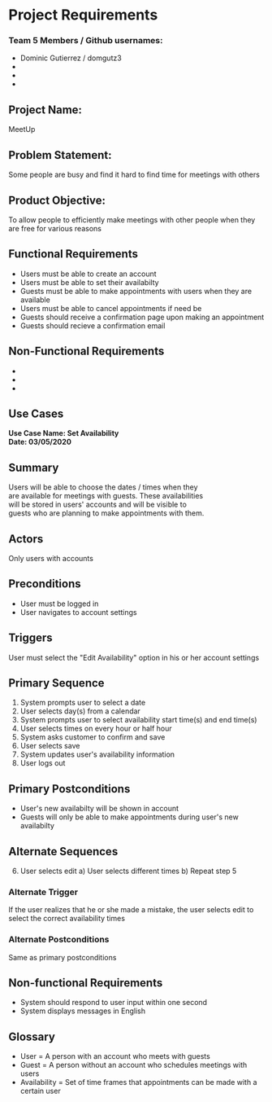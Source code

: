 # Project Requirements
### Team 5 Members / Github usernames:
* Dominic Gutierrez / domgutz3
*
*
*

## Project Name: 
MeetUp

## Problem Statement:
Some people are busy and find it hard to find time for meetings with others

## Product Objective:
To allow people to efficiently make meetings with other people when they are free for various reasons

## Functional Requirements

* Users must be able to create an account 
* Users must be able to set their availabilty
* Guests must be able to make appointments with users when they are available
* Users must be able to cancel appointments if need be
* Guests should receive a confirmation page upon making an appointment
* Guests should recieve a confirmation email 

## Non-Functional Requirements

*
*
*

## Use Cases

**Use Case Name: Set Availability**      
**Date: 03/05/2020**

## Summary
Users will be able to choose the dates / times when they     
are available for meetings with guests. These availabilities   
will be stored in users' accounts and will be visible to    
guests who are planning to make appointments with them.

## Actors
Only users with accounts 

## Preconditions
* User must be logged in
* User navigates to account settings

## Triggers
User must select the "Edit Availability" option in his or her account settings

## Primary Sequence
1) System prompts user to select a date
2) User selects day(s) from a calendar
3) System prompts user to select availability start time(s) and end time(s)
4) User selects times on every hour or half hour
5) System asks customer to confirm and save
6) User selects save
7) System updates user's availability information
8) User logs out

## Primary Postconditions
* User's new availabilty will be shown in account
* Guests will only be able to make appointments during user's new availabilty 

## Alternate Sequences
6)  User selects edit
a)  User selects different times
b)  Repeat step 5

### Alternate Trigger
If the user realizes that he or she made a mistake, the user selects edit to select the correct availability times

### Alternate Postconditions
Same as primary postconditions

## Non-functional Requirements
* System should respond to user input within one second
* System displays messages in English

## Glossary
* User = A person with an account who meets with guests
* Guest = A person without an account who schedules meetings with users
* Availability = Set of time frames that appointments can be made with a certain user




